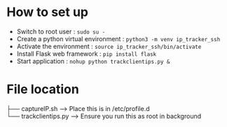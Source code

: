 # How to set up

- Switch to root user : `sudo su -`
- Create a python virtual environment : `python3 -m venv ip_tracker_ssh`
- Activate the environment : `source ip_tracker_ssh/bin/activate`
- Install Flask web framework : `pip install flask`
- Start application : `nohup python trackclientips.py &`

# File location

├── captureIP.sh             --> Place this is in /etc/profile.d  
└── trackclientips.py        --> Ensure you run this as root in background  

